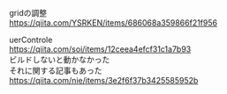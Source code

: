 gridの調整<br>
https://qiita.com/YSRKEN/items/686068a359866f21f956

uerControle<br>
https://qiita.com/soi/items/12ceea4efcf31c1a7b93<br>
ビルドしないと動かなかった<br>
それに関する記事もあった<br>https://qiita.com/nie/items/3e2f6f37b3425585952b
